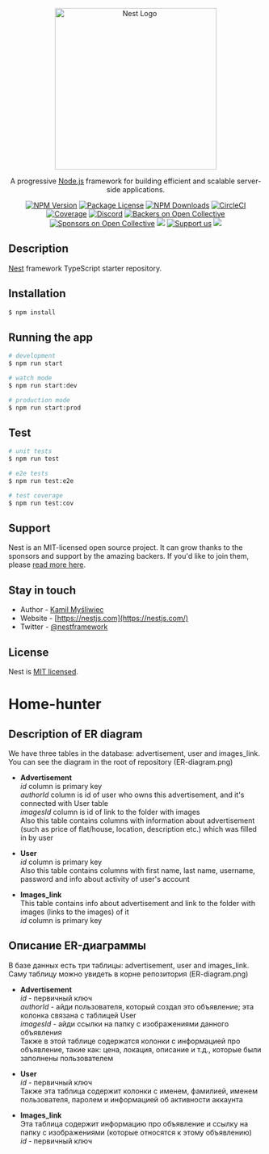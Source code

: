 <p align="center">
  <a href="http://nestjs.com/" target="blank"><img src="https://nestjs.com/img/logo_text.svg" width="320" alt="Nest Logo" /></a>
</p>

[circleci-image]: https://img.shields.io/circleci/build/github/nestjs/nest/master?token=abc123def456
[circleci-url]: https://circleci.com/gh/nestjs/nest

  <p align="center">A progressive <a href="http://nodejs.org" target="_blank">Node.js</a> framework for building efficient and scalable server-side applications.</p>
    <p align="center">
<a href="https://www.npmjs.com/~nestjscore" target="_blank"><img src="https://img.shields.io/npm/v/@nestjs/core.svg" alt="NPM Version" /></a>
<a href="https://www.npmjs.com/~nestjscore" target="_blank"><img src="https://img.shields.io/npm/l/@nestjs/core.svg" alt="Package License" /></a>
<a href="https://www.npmjs.com/~nestjscore" target="_blank"><img src="https://img.shields.io/npm/dm/@nestjs/common.svg" alt="NPM Downloads" /></a>
<a href="https://circleci.com/gh/nestjs/nest" target="_blank"><img src="https://img.shields.io/circleci/build/github/nestjs/nest/master" alt="CircleCI" /></a>
<a href="https://coveralls.io/github/nestjs/nest?branch=master" target="_blank"><img src="https://coveralls.io/repos/github/nestjs/nest/badge.svg?branch=master#9" alt="Coverage" /></a>
<a href="https://discord.gg/G7Qnnhy" target="_blank"><img src="https://img.shields.io/badge/discord-online-brightgreen.svg" alt="Discord"/></a>
<a href="https://opencollective.com/nest#backer" target="_blank"><img src="https://opencollective.com/nest/backers/badge.svg" alt="Backers on Open Collective" /></a>
<a href="https://opencollective.com/nest#sponsor" target="_blank"><img src="https://opencollective.com/nest/sponsors/badge.svg" alt="Sponsors on Open Collective" /></a>
  <a href="https://paypal.me/kamilmysliwiec" target="_blank"><img src="https://img.shields.io/badge/Donate-PayPal-ff3f59.svg"/></a>
    <a href="https://opencollective.com/nest#sponsor"  target="_blank"><img src="https://img.shields.io/badge/Support%20us-Open%20Collective-41B883.svg" alt="Support us"></a>
  <a href="https://twitter.com/nestframework" target="_blank"><img src="https://img.shields.io/twitter/follow/nestframework.svg?style=social&label=Follow"></a>
</p>
  <!--[![Backers on Open Collective](https://opencollective.com/nest/backers/badge.svg)](https://opencollective.com/nest#backer)
  [![Sponsors on Open Collective](https://opencollective.com/nest/sponsors/badge.svg)](https://opencollective.com/nest#sponsor)-->

## Description

[Nest](https://github.com/nestjs/nest) framework TypeScript starter repository.

## Installation

```bash
$ npm install
```

## Running the app

```bash
# development
$ npm run start

# watch mode
$ npm run start:dev

# production mode
$ npm run start:prod
```

## Test

```bash
# unit tests
$ npm run test

# e2e tests
$ npm run test:e2e

# test coverage
$ npm run test:cov
```

## Support

Nest is an MIT-licensed open source project. It can grow thanks to the sponsors and support by the amazing backers. If you'd like to join them, please [read more here](https://docs.nestjs.com/support).

## Stay in touch

- Author - [Kamil Myśliwiec](https://kamilmysliwiec.com)
- Website - [https://nestjs.com](https://nestjs.com/)
- Twitter - [@nestframework](https://twitter.com/nestframework)

## License

Nest is [MIT licensed](LICENSE).

# Home-hunter

## Description of ER diagram  

We have three tables in the database: advertisement, user and images_link. You can see the diagram in the root of repository (ER-diagram.png)

- **Advertisement**  
*id* column is primary key  
*authorId* column is id of user who owns this advertisement, and it's connected with User table  
*imagesId* column is id of link to the folder with images  
Also this table contains columns with information about advertisement (such as price of flat/house, location, description etc.) which was filled in by user  

- **User**  
*id* column is primary key  
Also this table contains columns with first name, last name, username, password and info about activity of user's account   

- **Images_link**  
This table contains info about advertisement and link to the folder with images (links to the images) of it  
*id* column is primary key

## Описание ER-диаграммы  

В базе данных есть три таблицы: advertisement, user and images_link. Саму таблицу можно увидеть в корне репозитория (ER-diagram.png)

- **Advertisement**  
*id* - первичный ключ   
*authorId* - айди пользователя, который создал это объявление; эта колонка связана с таблицей User    
*imagesId* - айди ссылки на папку с изображениями данного объявления   
Также в этой таблице содержатся колонки с информацией про объявление, такие как: цена, локация, описание и т.д., которые были заполнены пользователем  

- **User**  
*id* - первичный ключ  
Также эта таблица содержит колонки с именем, фамилией, именем пользователя, паролем и информацией об активности аккаунта  

- **Images_link**  
Эта таблица содержит информацию про объявление и ссылку на папку с изображениями (которые относятся к этому объявлению)   
*id* - первичный ключ 
